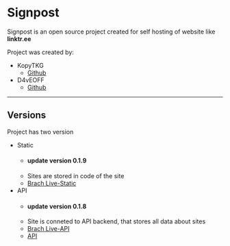 # Signpost
Signpost is an open source project created for self hosting of website like **linktr.ee**

Project was created by:
* KopyTKG
  * [Github](https://github.com/kopytkg)
* D4vEOFF
  * [Github](https://github.com/D4vEOFF)
---

## Versions

Project has two version
* Static
  * #### update version 0.1.9
  * Sites are stored in code of the site
  * [Brach Live-Static](https://github.com/The-Krew/signpost/tree/Live-Static)
* API
  * #### update version 0.1.8
  * Site is conneted to API backend, that stores all data about sites
  * [Brach Live-API](https://github.com/The-Krew/signpost/tree/Live-API)
  * [API]()
